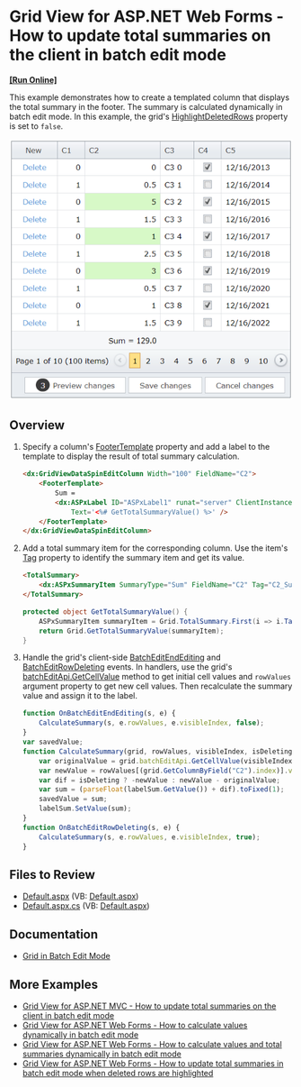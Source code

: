 # Grid View for ASP.NET Web Forms - How to update total summaries on the client in batch edit mode
<!-- run online -->
**[[Run Online]](https://codecentral.devexpress.com/128536038/)**
<!-- run online end -->

This example demonstrates how to create a templated column that displays the total summary in the footer. The summary is calculated dynamically in batch edit mode. In this example, the grid's [HighlightDeletedRows](https://docs.devexpress.com/AspNet/DevExpress.Web.GridViewBatchEditSettings.HighlightDeletedRows) property is set to `false`.

![Update total summaries](totalSummary.png)

## Overview

1. Specify a column's [FooterTemplate](https://docs.devexpress.com/AspNet/DevExpress.Web.GridViewColumn.FooterTemplate) property and add a label to the template to display the result of total summary calculation.

    ```aspx
    <dx:GridViewDataSpinEditColumn Width="100" FieldName="C2">
        <FooterTemplate>
            Sum =
            <dx:ASPxLabel ID="ASPxLabel1" runat="server" ClientInstanceName="labelSum"
                Text='<%# GetTotalSummaryValue() %>' />
        </FooterTemplate>
    </dx:GridViewDataSpinEditColumn>
    ```

2. Add a total summary item for the corresponding column. Use the item's [Tag](https://docs.devexpress.com/AspNet/DevExpress.Web.ASPxSummaryItemBase.Tag) property to identify the summary item and get its value.

    ```aspx
    <TotalSummary>
        <dx:ASPxSummaryItem SummaryType="Sum" FieldName="C2" Tag="C2_Sum" />
    </TotalSummary>
    ```

    ```cs
    protected object GetTotalSummaryValue() {
        ASPxSummaryItem summaryItem = Grid.TotalSummary.First(i => i.Tag == "C2_Sum");
        return Grid.GetTotalSummaryValue(summaryItem);
    }
    ```

3. Handle the grid's client-side [BatchEditEndEditing](https://docs.devexpress.com/AspNet/js-ASPxClientGridView.BatchEditEndEditing) and [BatchEditRowDeleting](https://docs.devexpress.com/AspNet/js-ASPxClientGridView.BatchEditRowDeleting) events. In handlers, use the grid's [batchEditApi.GetCellValue](https://docs.devexpress.com/AspNet/js-ASPxClientGridViewBatchEditApi.GetCellValue(visibleIndex-columnFieldNameOrId)) method to get initial cell values and `rowValues` argument property to get new cell values. Then recalculate the summary value and assign it to the label.

    ```js
    function OnBatchEditEndEditing(s, e) {
        CalculateSummary(s, e.rowValues, e.visibleIndex, false);
    }
    var savedValue;
    function CalculateSummary(grid, rowValues, visibleIndex, isDeleting) {
        var originalValue = grid.batchEditApi.GetCellValue(visibleIndex, "C2");
        var newValue = rowValues[(grid.GetColumnByField("C2").index)].value;
        var dif = isDeleting ? -newValue : newValue - originalValue;
        var sum = (parseFloat(labelSum.GetValue()) + dif).toFixed(1);
        savedValue = sum;
        labelSum.SetValue(sum);
    }
    function OnBatchEditRowDeleting(s, e) {
        CalculateSummary(s, e.rowValues, e.visibleIndex, true);
    }
    ```

## Files to Review

* [Default.aspx](./CS/Default.aspx) (VB: [Default.aspx](./VB/Default.aspx))
* [Default.aspx.cs](./CS/Default.aspx.cs) (VB: [Default.aspx](./VB/Default.aspx))

## Documentation

* [Grid in Batch Edit Mode](https://docs.devexpress.com/AspNet/16443/components/grid-view/concepts/edit-data/batch-edit-mode)

## More Examples

* [Grid View for ASP.NET MVC - How to update total summaries on the client in batch edit mode](https://github.com/DevExpress-Examples/gridview-how-to-update-total-summaries-on-the-client-side-in-batch-edit-mode-t137186)
* [Grid View for ASP.NET Web Forms - How to calculate values dynamically in batch edit mode](https://github.com/DevExpress-Examples/asp-net-web-forms-gridview-calculate-values-dynamically-batch-mode)
* [Grid View for ASP.NET Web Forms - How to calculate values and total summaries dynamically in batch edit mode](https://github.com/DevExpress-Examples/aspxgridview-batch-edit-how-to-calculate-unbound-column-and-total-summary-values-on-the-fly-t116925)
* [Grid View for ASP.NET Web Forms - How to update total summaries in batch edit mode when deleted rows are highlighted](https://github.com/DevExpress-Examples/aspxgridview-batch-editing-how-to-update-summaries-when-highlightdeletedrowstrue-t517531)
